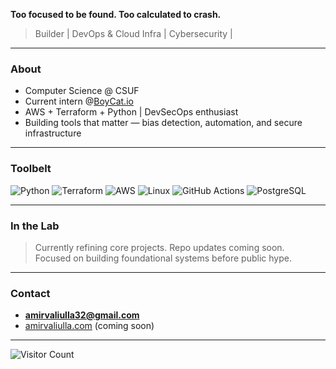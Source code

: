 

**Too focused to be found. Too calculated to crash.**

>  Builder |  DevOps & Cloud Infra | Cybersecurity | 

---

###  About

- Computer Science @ CSUF
- Current intern @[BoyCat.io](https://boycat.io)
- AWS + Terraform + Python | DevSecOps enthusiast
- Building tools that matter — bias detection, automation, and secure infrastructure

---

### Toolbelt

![Python](https://img.shields.io/badge/Python-000?style=flat&logo=python&logoColor=00FFFF)
![Terraform](https://img.shields.io/badge/Terraform-000?style=flat&logo=terraform&logoColor=00FFFF)
![AWS](https://img.shields.io/badge/AWS-000?style=flat&logo=amazon-aws&logoColor=00FFFF)
![Linux](https://img.shields.io/badge/Linux-000?style=flat&logo=linux&logoColor=00FFFF)
![GitHub Actions](https://img.shields.io/badge/GitHub_Actions-000?style=flat&logo=github-actions&logoColor=00FFFF)
![PostgreSQL](https://img.shields.io/badge/PostgreSQL-000?style=flat&logo=postgresql&logoColor=00FFFF)

---

###  In the Lab

>  Currently refining core projects. Repo updates coming soon.  
>  Focused on building foundational systems before public hype.

---

###  Contact

-  **amirvaliulla32@gmail.com**
- [amirvaliulla.com](https://amirvaliulla.com) (coming soon)

---

![Visitor Count](https://visitor-badge.laobi.icu/badge?page_id=amirValiulla32.amirValiulla32)


